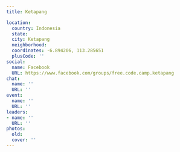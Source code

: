 ```yaml
---
title: Ketapang

location:
  country: Indonesia
  state: 
  city: Ketapang
  neighborhood: 
  coordinates: -6.894206, 113.285651
  plusCode: ''
social:
  name: Facebook
  URL: https://www.facebook.com/groups/free.code.camp.ketapang
chat:
  name: ''
  URL: ''
event:
  name: ''
  URL: ''
leaders:
- name: ''
  URL: ''
photos:
  old: 
  cover: ''
---
```

